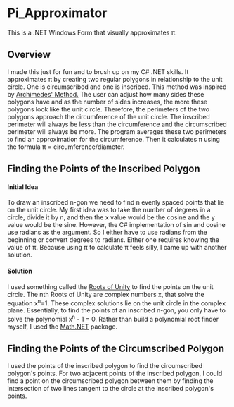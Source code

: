 # Pi_Approximator
This is a .NET Windows Form that visually approximates π.

## Overview
I made this just for fun and to brush up on my C# .NET skills. It approximates π by creating two regular polygons in relationship to the unit circle. One is circumscribed and one is inscribed. This method was inspired by [Archimedes' Method.](https://en.wikipedia.org/wiki/Pi#Polygon_approximation_era) The user can adjust how many sides these polygons have and as the number of sides increases, the more these polygons look like the unit circle. Therefore, the perimeters of the two polygons approach the circumference of the unit circle. The inscribed perimeter will always be less than the circumference and the circumscribed perimeter will always be more. The program averages these two perimeters to find an approximation for the circumference. Then it calculates π using the formula 
π = circumference/diameter.

## Finding the Points of the Inscribed Polygon
#### Initial Idea
To draw an inscribed n-gon we need to find n evenly spaced points that lie on the unit circle. My first idea was to take the number of degrees in a circle, divide it by n, and then the x value would be the cosine and the y value would be the sine. However, the C# implementation of sin and cosine use radians as the argument. So I either have to use radians from the beginning or convert degrees to radians. Either one requires knowing the value of π. Because using π to calculate π feels silly, I came up with another solution. 

#### Solution
I used something called the [Roots of Unity](https://en.wikipedia.org/wiki/Root_of_unity) to find the points on the unit circle. The nth Roots of Unity are complex numbers x, that solve the equation x<sup>n</sup>=1. These complex solutions lie on the unit circle in the complex plane. Essentially, to find the points of an inscribed n-gon, you only have to solve the polynomial x<sup>n</sup> - 1 = 0. Rather than build a polynomial root finder myself, I used the [Math.NET](https://numerics.mathdotnet.com/) package.

## Finding the Points of the Circumscribed Polygon
I used the points of the inscribed polygon to find the circumscribed polygon's points. For two adjacent points of the inscribed polygon, I could find a point on the circumscribed polygon between them by finding the intersection of two lines tangent to the circle at the inscribed polygon's points.

